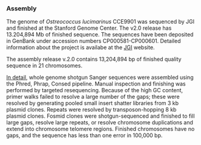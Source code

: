 ### Assembly

The genome of *Ostreococcus lucimarinus* CCE9901 was sequenced by JGI
and finished at the Stanford Genome Center. The v2.0 release has
13.204,894 Mb of finished sequence. The sequences have been deposited in
GenBank under accession numbers CP000581-CP000601. Detailed information
about the project is availabe at the
[JGI](http://genome.jgi-psf.org/Ost9901_3/Ost9901_3.info.html) website.

The assembly release v.2.0 contains 13,204,894 bp of finished quality
sequence in 21 chromosomes.

[In detail](http://europepmc.org/abstract/MED/17460045), whole genome
shotgun Sanger sequences were assembled using the Phred, Phrap, Consed
pipeline. Manual inspection and finishing was performed by targeted
resequencing. Because of the high GC content, primer walks failed to
resolve a large number of the gaps; these were resolved by generating
pooled small insert shatter libraries from 3 kb plasmid clones. Repeats
were resolved by transposon-hopping 8 kb plasmid clones. Fosmid clones
were shotgun-sequenced and finished to fill large gaps, resolve large
repeats, or resolve chromosome duplications and extend into chromosome
telomere regions. Finished chromosomes have no gaps, and the sequence
has less than one error in 100,000 bp.
